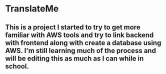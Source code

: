 # TranslateMe

## This is a project I started to try to get more familiar with AWS tools and try to link backend with frontend along with create a database using AWS. I'm still learning much of the process and will be editing this as much as I can while in school.